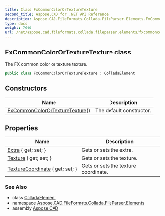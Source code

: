```yaml
---
title: Class FxCommonColorOrTextureTexture
second_title: Aspose.CAD for .NET API Reference
description: Aspose.CAD.FileFormats.Collada.FileParser.Elements.FxCommonColorOrTextureTexture class. The FX common color or texture texture
type: docs
weight: 7640
url: /net/aspose.cad.fileformats.collada.fileparser.elements/fxcommoncolorortexturetexture/
---
```

## FxCommonColorOrTextureTexture class

The FX common color or texture texture.

```csharp
public class FxCommonColorOrTextureTexture : ColladaElement
```

## Constructors

| Name | Description |
| --- | --- |
| [FxCommonColorOrTextureTexture](fxcommoncolorortexturetexture/)() | The default constructor. |

## Properties

| Name | Description |
| --- | --- |
| [Extra](../../aspose.cad.fileformats.collada.fileparser.elements/fxcommoncolorortexturetexture/extra/) { get; set; } | Gets or sets the extra. |
| [Texture](../../aspose.cad.fileformats.collada.fileparser.elements/fxcommoncolorortexturetexture/texture/) { get; set; } | Gets or sets the texture. |
| [TextureCoordinate](../../aspose.cad.fileformats.collada.fileparser.elements/fxcommoncolorortexturetexture/texturecoordinate/) { get; set; } | Gets or sets the texture coordinate. |

### See Also

* class [ColladaElement](../colladaelement/)
* namespace [Aspose.CAD.FileFormats.Collada.FileParser.Elements](../../aspose.cad.fileformats.collada.fileparser.elements/)
* assembly [Aspose.CAD](../../)


